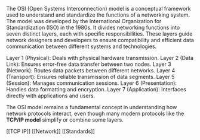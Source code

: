 The OSI (Open Systems Interconnection) model is a conceptual framework used to understand and standardize the functions of a networking system. The model was developed by the International Organization for Standardization (ISO) in the 1980s. It divides networking functions into seven distinct layers, each with specific responsibilities. These layers guide network designers and developers to ensure compatibility and efficient data communication between different systems and technologies.


Layer 1 (Physical): Deals with physical hardware transmission.
Layer 2 (Data Link): Ensures error-free data transfer between two nodes.
Layer 3 (Network): Routes data packets between different networks.
Layer 4 (Transport): Ensures reliable transmission of data segments.
Layer 5 (Session): Manages communication sessions.
Layer 6 (Presentation): Handles data formatting and encryption.
Layer 7 (Application): Interfaces directly with applications and users.


The OSI model remains a fundamental concept in understanding how network protocols interact, even though many modern protocols like the **TCP/IP model** simplify or combine some layers.


[[TCP IP]]
[[Network]]
[[Standards]]
